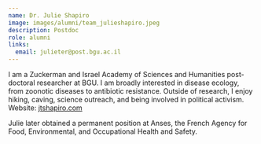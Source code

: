 ```yaml
---
name: Dr. Julie Shapiro
image: images/alumni/team_julieshapiro.jpeg
description: Postdoc
role: alumni
links:
  email: julieter@post.bgu.ac.il
---
```


I am a Zuckerman and Israel Academy of Sciences and Humanities post-doctoral researcher at BGU. I am broadly interested in disease ecology, from zoonotic diseases to antibiotic resistance. Outside of research, I enjoy hiking, caving, science outreach, and being involved in political activism.
Website: [jtshapiro.com](http://jtshapiro.com/)
 
Julie later obtained a permanent position at Anses, the French Agency for Food, Environmental, and Occupational Health and Safety.
